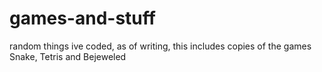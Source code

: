 # games-and-stuff
random things ive coded, as of writing, this includes copies of the games Snake, Tetris and Bejeweled 
